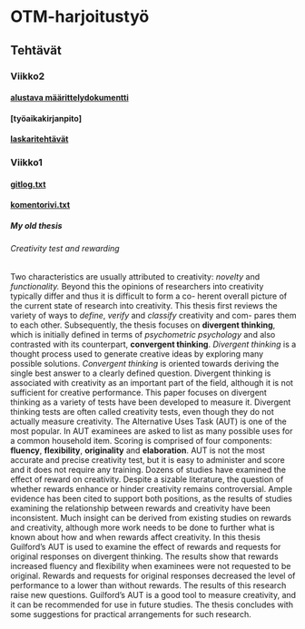 # OTM-harjoitustyö
## Tehtävät
### Viikko2
#### [alustava määrittelydokumentti](https://github.com/strajama/otm-harjoitustyo/blob/master/dokumentaatio/alustavamaarittelydokumentti.md)
#### [työaikakirjanpito]
#### [laskaritehtävät](https://github.com/strajama/otm-harjoitustyo/tree/master/laskarit/viikko2)
### Viikko1
#### [gitlog.txt](https://github.com/strajama/otm-harjoitustyo/blob/master/laskarit/viikko1/gitlog.txt)
#### [komentorivi.txt](https://github.com/strajama/otm-harjoitustyo/blob/master/laskarit/viikko1/komentorivi.txt)
##### My old thesis
###### Creativity test and rewarding
Two characteristics are usually attributed to creativity: *novelty* and *functionality.* Beyond this 
the opinions of researchers into creativity typically differ and thus it is difficult to form a co-
herent overall picture of the current state of research into creativity. 
This thesis first reviews the variety of ways to *define*, *verify* and *classify* creativity and com-
pares them to each other. Subsequently, the thesis focuses on **divergent thinking**, which is 
initially defined in terms of *psychometric psychology* and also contrasted with its counterpart, 
**convergent thinking**. *Divergent thinking* is a thought process used to generate creative ideas 
by exploring many possible solutions. *Convergent thinking* is oriented towards deriving the 
single best answer to a clearly defined question. Divergent thinking is associated with creativity as an important part of the field, although it is not sufficient for creative performance. This paper focuses on divergent thinking as a variety of tests have been developed to measure 
it. 
Divergent thinking tests are often called creativity tests, even though they do not actually 
measure creativity. The Alternative Uses Task (AUT) is one of the most popular. In AUT examinees are asked to list as many possible uses for a common household item. 
Scoring is comprised of four components: **fluency**, **flexibility**, **originality** and **elaboration**. AUT is not the 
most accurate and precise creativity test, but it is easy to administer and score and it does 
not require any training. 
Dozens of studies have examined the effect of reward on creativity. Despite a sizable literature, the question of whether rewards enhance or hinder creativity remains controversial. 
Ample evidence has been cited to support both positions, as the results of studies examining 
the relationship between rewards and creativity have been inconsistent. Much insight can be 
derived from existing studies on rewards and creativity, although more work needs to be done 
to further what is known about how and when rewards affect creativity. 
In this thesis Guilford’s AUT is used to examine the effect of rewards and requests for original 
responses on divergent thinking. The results show that rewards increased fluency and flexibility when examinees were not requested to be original. Rewards and requests for original responses decreased the level of performance to a lower than without rewards. The results of this research raise new questions. 
Guilford’s AUT is a good tool to measure creativity, and it can be recommended for use in 
future studies. The thesis concludes with some suggestions for practical arrangements for 
such research. 

